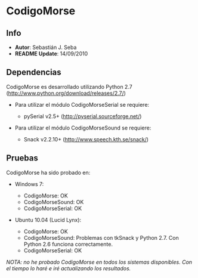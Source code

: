 CodigoMorse
============

Info
----
* **Autor**: Sebastián J. Seba
* **README Update**: 14/09/2010

Dependencias 	 
-------------
CodigoMorse es desarrollado utilizando Python 2.7 (http://www.python.org/download/releases/2.7/)

* Para utilizar el módulo CodigoMorseSerial se requiere:
	- pySerial v2.5+ (http://pyserial.sourceforge.net/)	
	
* Para utilizar el módulo CodigoMorseSound se requiere:
	- Snack v2.2.10+ (http://www.speech.kth.se/snack/)

Pruebas
--------
CodigoMorse ha sido probado en:

* Windows 7:
	- CodigoMorse: OK
	- CodigoMorseSound: OK
	- CodigoMorseSerial: OK

* Ubuntu 10.04 (Lucid Lynx):
    - CodigoMorse: OK
    - CodigoMorseSound: Problemas con tkSnack y Python 2.7. Con Python 2.6 funciona correctamente.
    - CodigoMorseSerial: OK

*NOTA: no he probado CodigoMorse en todos los sistemas disponibles. Con el tiempo lo haré e iré actualizando los resultados.*

	  